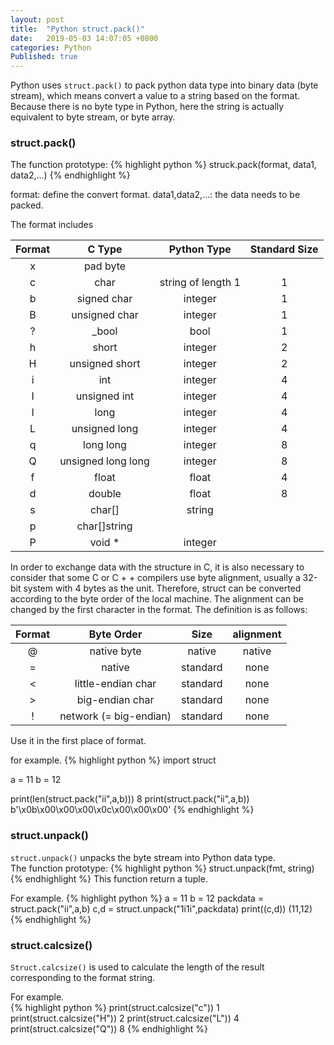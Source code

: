 ```yaml
---
layout: post
title:  "Python struct.pack()"
date:   2019-05-03 14:07:05 +0800
categories: Python
Published: true
---
```

Python uses `struct.pack()` to pack python data type into binary data (byte stream), which means convert a value to a string based on the format. Because there is no byte type in Python, here the string is actually equivalent to byte stream, or byte array.

### struct.pack()

The function prototype:
{% highlight python %}
struck.pack(format, data1, data2,...)
{% endhighlight %}

format: define the convert format.
data1,data2,...: the data needs to be packed.

The format includes


**Format**|**C Type**|**Python Type**|**Standard Size**|
:---:|:--:|:---:|:---:|
x|pad byte|||
c|char|string of length 1|1
b|signed char|integer|1
B|unsigned char|integer|1
?|_bool|bool|1
h|short|integer|2
H|unsigned short|integer|2
i|int|integer|4
I|unsigned int|integer|4
l|long|integer|4
L|unsigned long|integer|4
q|long long|integer|8
Q|unsigned long long|integer|8
f|float|float|4
d|double|float|8
s|char[]|string||
p|char[]string||
P|void *|integer|

In order to exchange data with the structure in C, it is also necessary to consider that some C or C + + compilers use byte alignment, usually a 32-bit system with 4 bytes as the unit. Therefore, struct can be converted according to the byte order of the local machine. The alignment can be changed by the first character in the format. The definition is as follows:

**Format**|**Byte Order**|**Size**|**alignment**|
:---:|:--:|:---:|:---:|
@|native byte|native|native|
=|native|standard|none
<|little-endian char|standard|none
>|big-endian char|standard|none
!|network (= big-endian)|standard|none

Use it in the first place of format.

for example.
{% highlight python %}
import struct

a = 11
b = 12

print(len(struct.pack("ii",a,b)))
8
print(struct.pack("ii",a,b))
b'\x0b\x00\x00\x00\x0c\x00\x00\x00'
{% endhighlight %}

### struct.unpack()

`struct.unpack()` unpacks the byte stream into Python data type.<br>
The function prototype:
{% highlight python %}
struct.unpack(fmt, string)
{% endhighlight %}
This function return a tuple.

For example.
{% highlight python %}
a = 11
b = 12
packdata = struct.pack("ii",a,b)
c,d = struct.unpack("1i1i",packdata)
print((c,d))
(11,12)
{% endhighlight %}

### struct.calcsize()

`Struct.calcsize()` is used to calculate the length of the result corresponding to the format string.

For example.<br>
{% highlight python %}
print(struct.calcsize("c"))
1
print(struct.calcsize("H"))
2
print(struct.calcsize("L"))
4
print(struct.calcsize("Q"))
8
{% endhighlight %}